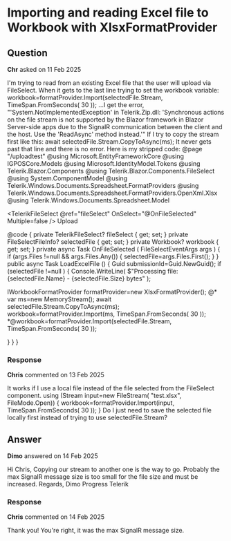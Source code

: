# Importing and reading Excel file to Workbook with XlsxFormatProvider

## Question

**Chr** asked on 11 Feb 2025

I'm trying to read from an existing Excel file that the user will upload via FileSelect. When it gets to the last line trying to set the workbook variable: workbook=formatProvider.Import(selectedFile.Stream, TimeSpan.FromSeconds( 30 )); ...I get the error, "'System.NotImplementedException' in Telerik.Zip.dll: 'Synchronous actions on the file stream is not supported by the Blazor framework in Blazor Server-side apps due to the SignalR communication between the client and the host. Use the 'ReadAsync' method instead.'" If I try to copy the stream first like this: await selectedFile.Stream.CopyToAsync(ms); It never gets past that line and there is no error. Here is my stripped code: @page "/uploadtest" @using Microsoft.EntityFrameworkCore
@using IGPOSCore.Models
@using Microsoft.IdentityModel.Tokens
@using Telerik.Blazor.Components
@using Telerik.Blazor.Components.FileSelect
@using System.ComponentModel
@using Telerik.Windows.Documents.Spreadsheet.FormatProviders
@using Telerik.Windows.Documents.Spreadsheet.FormatProviders.OpenXml.Xlsx
@using Telerik.Windows.Documents.Spreadsheet.Model

<TelerikFileSelect @ref="fileSelect" OnSelect="@OnFileSelected" Multiple=false />
<TelerikButton OnClick="@(()=> LoadExcelFile())">
Upload
</TelerikButton>

@code { private TelerikFileSelect? fileSelect { get; set; } private FileSelectFileInfo? selectedFile { get; set; } private Workbook? workbook { get; set; } private async Task OnFileSelected ( FileSelectEventArgs args ) { if (args.Files !=null && args.Files.Any())
{
selectedFile=args.Files.First();
}
} public async Task LoadExcelFile () {
Guid submissionId=Guid.NewGuid(); if (selectedFile !=null )
{
Console.WriteLine( $"Processing file: {selectedFile.Name} - {selectedFile.Size} bytes" );

IWorkbookFormatProvider formatProvider=new XlsxFormatProvider();
@* var ms=new MemoryStream(); await selectedFile.Stream.CopyToAsync(ms);
workbook=formatProvider.Import(ms, TimeSpan.FromSeconds( 30 )); *@workbook=formatProvider.Import(selectedFile.Stream, TimeSpan.FromSeconds( 30 ));

}
}
}

### Response

**Chris** commented on 13 Feb 2025

It works if I use a local file instead of the file selected from the FileSelect component. using (Stream input=new FileStream( "test.xlsx", FileMode.Open))
{
workbook=formatProvider.Import(input, TimeSpan.FromSeconds( 30 ));
} Do I just need to save the selected file locally first instead of trying to use selectedFile.Stream?

## Answer

**Dimo** answered on 14 Feb 2025

Hi Chris, Copying our stream to another one is the way to go. Probably the max SignalR message size is too small for the file size and must be increased. Regards, Dimo Progress Telerik

### Response

**Chris** commented on 14 Feb 2025

Thank you! You're right, it was the max SignalR message size.
